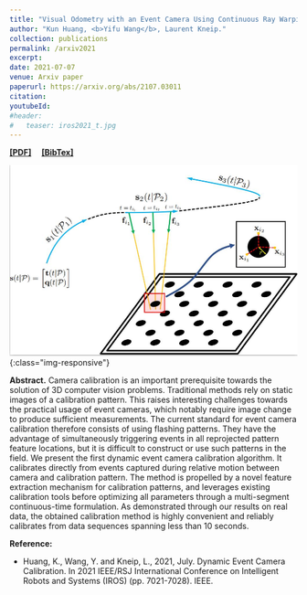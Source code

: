 ```yaml
---
title: "Visual Odometry with an Event Camera Using Continuous Ray Warping and Volumetric Contrast Maximization"
author: "Kun Huang, <b>Yifu Wang</b>, Laurent Kneip."
collection: publications
permalink: /arxiv2021
excerpt: 
date: 2021-07-07
venue: Arxiv paper
paperurl: https://arxiv.org/abs/2107.03011
citation: 
youtubeId: 
#header:
#   teaser: iros2021_t.jpg
---
```


<a href="https://1fwang.github.io/files/iros2021.pdf" target="_blank"><b>[PDF]</b></a>&emsp;
<a href="https://1fwang.github.io/files/huang2021dynamic.txt" target="_blank"><b>[BibTex]</b></a>

![firenet_banner](/images/iros2021.jpg){:class="img-responsive"}

<b>Abstract.</b> 
Camera calibration is an important prerequisite towards the solution of 3D computer vision problems. Traditional methods rely on static images of a calibration pattern. This raises interesting challenges towards the practical usage of event cameras, which notably require image change to produce sufficient measurements. The current standard for event camera calibration therefore consists of using flashing patterns. They have the advantage of simultaneously triggering events in all reprojected pattern feature locations, but it is difficult to construct or use such patterns in the field. We present the first dynamic event camera calibration algorithm. It calibrates directly from events captured during relative motion between camera and calibration pattern. The method is propelled by a novel feature extraction mechanism for calibration patterns, and leverages existing calibration tools before optimizing all parameters through a multi-segment continuous-time formulation. As demonstrated through our results on real data, the obtained calibration method is highly convenient and reliably calibrates from data sequences spanning less than 10 seconds.

<b>Reference:</b>
* Huang, K., Wang, Y. and Kneip, L., 2021, July. Dynamic Event Camera Calibration. In 2021 IEEE/RSJ International Conference on Intelligent Robots and Systems (IROS) (pp. 7021-7028). IEEE.
